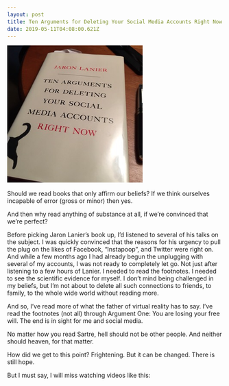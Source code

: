 ```yaml
---
layout: post
title: Ten Arguments for Deleting Your Social Media Accounts Right Now
date: 2019-05-11T04:08:00.621Z
---
```

![](/assets/uploads/8e0ec211-2085-4d9e-9ef6-71b252cb47dd.jpeg)

Should we read books that only affirm our beliefs? If we think ourselves incapable of error (gross or minor) then yes. 

And then why read anything of substance at all, if we’re convinced that we’re perfect? 

Before picking Jaron Lanier’s book up, I’d listened to several of his talks on the subject. I was quickly convinced that the reasons for his urgency to pull the plug on the likes of Facebook, “Instapoop”, and Twitter were right on. And while a few months ago I had already begun the unplugging with several of my accounts, I was not ready to completely let go. Not just after listening to a few hours of Lanier. I needed to read the footnotes. I needed to see the scientific evidence for myself. I don’t mind being challenged in my beliefs, but I’m not about to delete all such connections to friends, to family, to the whole wide world without reading more.  

And so, I’ve read more of what the father of virtual reality has to say. I’ve read the footnotes (not all) through Argument One: You are losing your free will. The end is in sight for me and social media. 

No matter how you read Sartre, hell should not be other people. And neither should heaven, for that matter. 

How did we get to this point? Frightening. But it can be changed. There is still hope.

But I must say, I will miss watching videos like this: 

